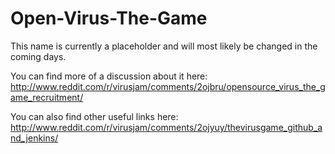 Open-Virus-The-Game
===================

This name is currently a placeholder and will most likely be changed in the coming days.

You can find more of a discussion about it here: http://www.reddit.com/r/virusjam/comments/2ojbru/opensource_virus_the_game_recruitment/

You can also find other useful links here:
http://www.reddit.com/r/virusjam/comments/2ojyuy/thevirusgame_github_and_jenkins/

